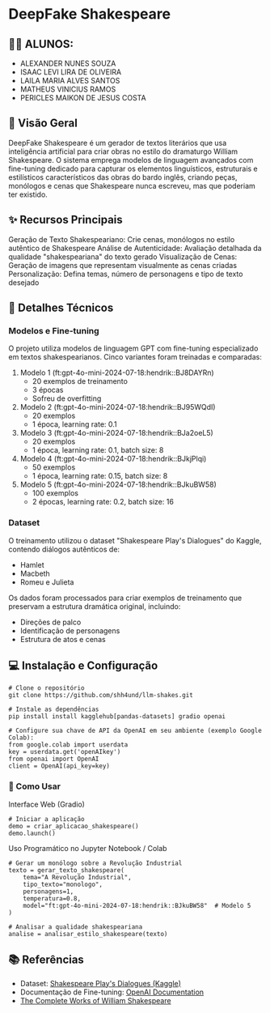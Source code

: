# DeepFake Shakespeare

## 🧑‍💻 ALUNOS:
- ALEXANDER NUNES SOUZA
- ISAAC LEVI LIRA DE OLIVEIRA
- LAILA MARIA ALVES SANTOS
- MATHEUS VINICIUS RAMOS
- PERICLES MAIKON DE JESUS COSTA

## 📜 Visão Geral
DeepFake Shakespeare é um gerador de textos literários que usa inteligência artificial para criar obras no estilo do dramaturgo William Shakespeare. O sistema emprega modelos de linguagem avançados com fine-tuning dedicado para capturar os elementos linguísticos, estruturais e estilísticos característicos das obras do bardo inglês, criando peças, monólogos e cenas que Shakespeare nunca escreveu, mas que poderiam ter existido.

## ✨ Recursos Principais
Geração de Texto Shakespeariano: Crie cenas, monólogos no estilo autêntico de Shakespeare
Análise de Autenticidade: Avaliação detalhada da qualidade "shakespeariana" do texto gerado
Visualização de Cenas: Geração de imagens que representam visualmente as cenas criadas
Personalização: Defina temas, número de personagens e tipo de texto desejado

## 🔧 Detalhes Técnicos
### Modelos e Fine-tuning
O projeto utiliza modelos de linguagem GPT com fine-tuning especializado em textos shakespearianos. Cinco variantes foram treinadas e comparadas:

1. Modelo 1 (ft:gpt-4o-mini-2024-07-18:hendrik::BJ8DAYRn)
    - 20 exemplos de treinamento
    - 3 épocas
    - Sofreu de overfitting
2. Modelo 2 (ft:gpt-4o-mini-2024-07-18:hendrik::BJ95WQdI)
    - 20 exemplos
    - 1 época, learning rate: 0.1
3. Modelo 3 (ft:gpt-4o-mini-2024-07-18:hendrik::BJa2oeL5)
    - 20 exemplos
    - 1 época, learning rate: 0.1, batch size: 8
4. Modelo 4 (ft:gpt-4o-mini-2024-07-18:hendrik::BJkjPlqi)
    - 50 exemplos
    - 1 época, learning rate: 0.15, batch size: 8
5. Modelo 5 (ft:gpt-4o-mini-2024-07-18:hendrik::BJkuBW58)
    - 100 exemplos
    - 2 épocas, learning rate: 0.2, batch size: 16

### Dataset
O treinamento utilizou o dataset "Shakespeare Play's Dialogues" do Kaggle, contendo diálogos autênticos de:

- Hamlet
- Macbeth
- Romeu e Julieta

Os dados foram processados para criar exemplos de treinamento que preservam a estrutura dramática original, incluindo:

- Direções de palco
- Identificação de personagens
- Estrutura de atos e cenas

## 💻 Instalação e Configuração

```
# Clone o repositório
git clone https://github.com/shh4und/llm-shakes.git

# Instale as dependências
pip install install kagglehub[pandas-datasets] gradio openai

# Configure sua chave de API da OpenAI em seu ambiente (exemplo Google Colab):
from google.colab import userdata
key = userdata.get('openAIkey')
from openai import OpenAI
client = OpenAI(api_key=key)
```

### 🚀 Como Usar
Interface Web (Gradio)
```
# Iniciar a aplicação
demo = criar_aplicacao_shakespeare()
demo.launch()
```

Uso Programático no Jupyter Notebook / Colab
```
# Gerar um monólogo sobre a Revolução Industrial
texto = gerar_texto_shakespeare(
    tema="A Revolução Industrial", 
    tipo_texto="monologo", 
    personagens=1,
    temperatura=0.8,
    model="ft:gpt-4o-mini-2024-07-18:hendrik::BJkuBW58"  # Modelo 5
)

# Analisar a qualidade shakespeariana
analise = analisar_estilo_shakespeare(texto)
```
## 📚 Referências
- Dataset: [Shakespeare Play's Dialogues (Kaggle)](https://www.kaggle.com/umerhaddii/shakespeare-plays-dialogues)
- Documentação de Fine-tuning: [OpenAI Documentation](https://platform.openai.com/docs/guides/fine-tuning)
- [The Complete Works of William Shakespeare](shakespeare.mit.edu)

